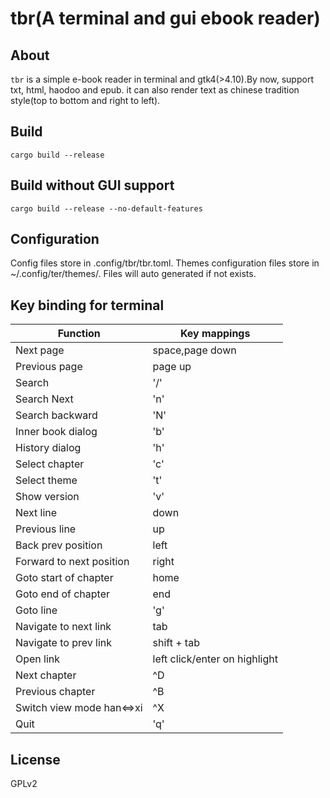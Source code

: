 # tbr(A terminal and gui ebook reader)

## About

`tbr` is a simple e-book reader in terminal and gtk4(>4.10).By now, support txt, html, haodoo and epub.
it can also render text as chinese tradition style(top to bottom and right to left).

## Build

    cargo build --release

## Build without GUI support

    cargo build --release --no-default-features

## Configuration

Config files store in .config/tbr/tbr.toml. Themes configuration files store in ~/.config/ter/themes/. Files will auto
generated if not exists.

## Key binding for terminal

| Function                  | Key mappings                  |
|---------------------------|-------------------------------|
| Next page                 | space,page down               |
| Previous page             | page up                       |
| Search                    | '/'                           |
| Search Next               | 'n'                           |
| Search backward           | 'N'                           |
| Inner book dialog         | 'b'                           |
| History dialog            | 'h'                           |
| Select chapter            | 'c'                           |
| Select theme              | 't'                           |
| Show version              | 'v'                           |
| Next line                 | down                          |
| Previous line             | up                            |
| Back prev position        | left                          |
| Forward to next position  | right                         |
| Goto start of chapter     | home                          |
| Goto end of chapter       | end                           |
| Goto line                 | 'g'                           |
| Navigate to next link     | tab                           |
| Navigate to prev link     | shift + tab                   |
| Open link                 | left click/enter on highlight |
| Next chapter              | ^D                            |
| Previous chapter          | ^B                            |
| Switch view mode han<=>xi | ^X                            |
| Quit                      | 'q'                           |

## License

GPLv2
